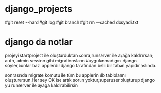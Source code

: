 # django_projects
#git reset --hard
#git log
#git branch
#git rm --cached dosyadi.txt

# django da notlar

projeyi startproject ile oluşturduktan sonra,runserver ile ayağa kaldırırsan; auth, admin session gibi migrationsların
#uygulanmadıgını django söyler,bunlar bazı applerdir,django tarafından belli bir taban yapıdır aslında.

sonrasında migrate komutu ile tüm bu applerin db tablolarını oluşturursun.Her sey OK ise artık sorun yoktur,superuser oluşturup django yu runserver
ile ayaga kaldırabilirsin



